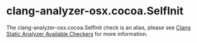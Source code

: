 clang-analyzer-osx.cocoa.SelfInit
=================================

The clang-analyzer-osx.cocoa.SelfInit check is an alias, please see
[Clang Static Analyzer Available Checkers](https://clang.llvm.org/docs/analyzer/checkers.html#osx-cocoa-selfinit)
for more information.
